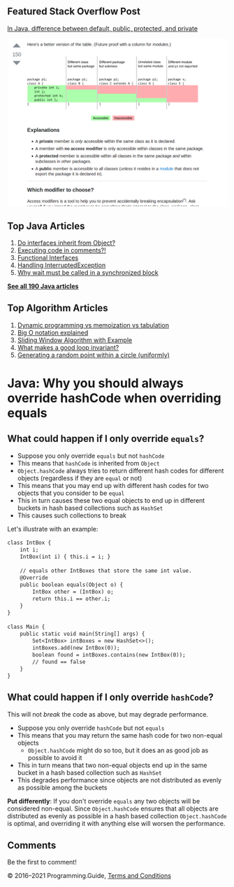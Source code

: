 <span class="underline"></span>

<span class="underline"></span>

## Featured Stack Overflow Post

[In Java, difference between default, public, protected, and private](https://stackoverflow.com/a/33627846/276052)

[<img src="../images/so-featured-33627846.png" alt="StackOverflow screenshot thumbnail" class="screenshot" />](https://stackoverflow.com/a/33627846/276052)

<span class="underline"></span>

## Top Java Articles

1.  [Do interfaces inherit from Object?](do-interfaces-inherit-from-object.html)
2.  [Executing code in comments?!](executing-code-in-comments.html)
3.  [Functional Interfaces](functional-interfaces.html)
4.  [Handling InterruptedException](handling-interrupted-exceptions.html)
5.  [Why wait must be called in a synchronized block](why-wait-must-be-in-synchronized.html)

[**See all 190 Java articles**](index.html)

## Top Algorithm Articles

1.  [Dynamic programming vs memoization vs tabulation](../dynamic-programming-vs-memoization-vs-tabulation.html)
2.  [Big O notation explained](../big-o-notation-explained.html)
3.  [Sliding Window Algorithm with Example](../sliding-window-example.html)
4.  [What makes a good loop invariant?](../what-makes-a-good-loop-invariant.html)
5.  [Generating a random point within a circle (uniformly)](../random-point-within-circle.html)

# Java: Why you should always override hashCode when overriding equals

## What could happen if I only override `equals`?

- Suppose you only override `equals` but not `hashCode`
- This means that `hashCode` is inherited from `Object`
- `Object.hashCode` always tries to return different hash codes for different objects (regardless if they are `equal` or not)
- This means that you may end up with different hash codes for two objects that you consider to be `equal`
- This in turn causes these two equal objects to end up in different buckets in hash based collections such as `HashSet`
- This causes such collections to break

Let's illustrate with an example:

    class IntBox {
        int i;
        IntBox(int i) { this.i = i; }

        // equals other IntBoxes that store the same int value.
        @Override
        public boolean equals(Object o) {
            IntBox other = (IntBox) o;
            return this.i == other.i;
        }
    }

    class Main {
        public static void main(String[] args) {
            Set<IntBox> intBoxes = new HashSet<>();
            intBoxes.add(new IntBox(0));
            boolean found = intBoxes.contains(new IntBox(0));
            // found == false
        }
    }

## What could happen if I only override `hashCode`?

This will not _break_ the code as above, but may degrade performance.

- Suppose you only override `hashCode` but not `equals`
- This means that you may return the same hash code for two non-equal objects
  - `Object.hashCode` might do so too, but it does an as good job as possible to avoid it
- This in turn means that two non-equal objects end up in the same bucket in a hash based collection such as `HashSet`
- This degrades performance since objects are not distributed as evenly as possible among the buckets

**Put differently**: If you don't override `equals` any two objects will be considered non-equal. Since `Object.hashCode` ensures that all objects are distributed as evenly as possible in a hash based collection `Object.hashCode` is optimal, and overriding it with anything else will worsen the performance.

## Comments

Be the first to comment!

© 2016–2021 Programming.Guide, [Terms and Conditions](../terms-and-conditions.html)
